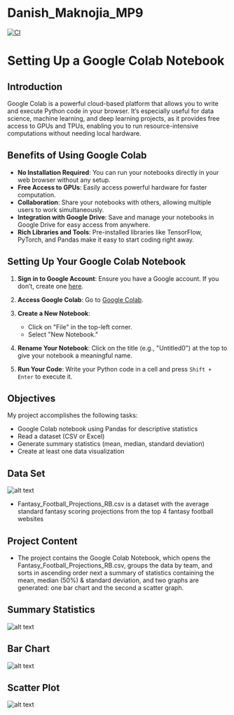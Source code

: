 # Danish_Maknojia_MP9

[![CI](https://github.com/nogibjj/Maknojia_Danish_MP9/actions/workflows/ci.yml/badge.svg)](https://github.com/nogibjj/Maknojia_Danish_MP9/actions/workflows/ci.yml)


# Setting Up a Google Colab Notebook

## Introduction

Google Colab is a powerful cloud-based platform that allows you to write and execute Python code in your browser. It’s especially useful for data science, machine learning, and deep learning projects, as it provides free access to GPUs and TPUs, enabling you to run resource-intensive computations without needing local hardware.

## Benefits of Using Google Colab

- **No Installation Required**: You can run your notebooks directly in your web browser without any setup.
- **Free Access to GPUs**: Easily access powerful hardware for faster computation.
- **Collaboration**: Share your notebooks with others, allowing multiple users to work simultaneously.
- **Integration with Google Drive**: Save and manage your notebooks in Google Drive for easy access from anywhere.
- **Rich Libraries and Tools**: Pre-installed libraries like TensorFlow, PyTorch, and Pandas make it easy to start coding right away.

## Setting Up Your Google Colab Notebook

1. **Sign in to Google Account**: Ensure you have a Google account. If you don’t, create one [here](https://accounts.google.com/signup).

2. **Access Google Colab**: Go to [Google Colab](https://colab.research.google.com/).

3. **Create a New Notebook**: 
   - Click on "File" in the top-left corner.
   - Select "New Notebook."

4. **Rename Your Notebook**: Click on the title (e.g., "Untitled0") at the top to give your notebook a meaningful name.

5. **Run Your Code**: Write your Python code in a cell and press `Shift + Enter` to execute it.

## Objectives
My project accomplishes the following tasks:
- Google Colab notebook using Pandas for descriptive statistics
- Read a dataset (CSV or Excel)
- Generate summary statistics (mean, median, standard deviation)
- Create at least one data visualization

## Data Set
![alt text](readmeimage.png)

- Fantasy_Football_Projections_RB.csv is a dataset with the average standard fantasy scoring projections from the top 4 fantasy football websites

## Project Content

- The project contains the Google Colab Notebook, which opens the Fantasy_Football_Projections_RB.csv, groups the data by team, and sorts in ascending order next a summary of statistics containing the mean, median (50%) & standard deviation, and two graphs are generated: one bar chart and the second a scatter graph.

## Summary Statistics
![alt text](image.png)

## Bar Chart
![alt text](barchart.png)

## Scatter Plot
![alt text](scatter.png)


